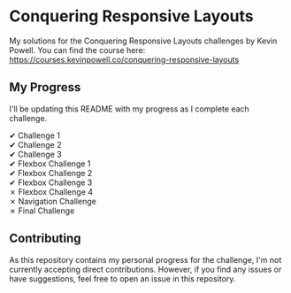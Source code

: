 # Conquering Responsive Layouts

My solutions for the Conquering Responsive Layouts challenges by Kevin Powell. You can find the course here: https://courses.kevinpowell.co/conquering-responsive-layouts

## My Progress

I'll be updating this README with my progress as I complete each challenge.

&#x2714; Challenge 1\
&#x2714; Challenge 2\
&#x2714; Challenge 3\
&#x2714; Flexbox Challenge 1\
&#x2714; Flexbox Challenge 2\
&#x2714; Flexbox Challenge 3\
&#x2717; Flexbox Challenge 4\
&#x2717; Navigation Challenge\
&#x2717; Final Challenge

## Contributing

As this repository contains my personal progress for the challenge, I'm not currently accepting direct contributions. However, if you find any issues or have suggestions, feel free to open an issue in this repository.
